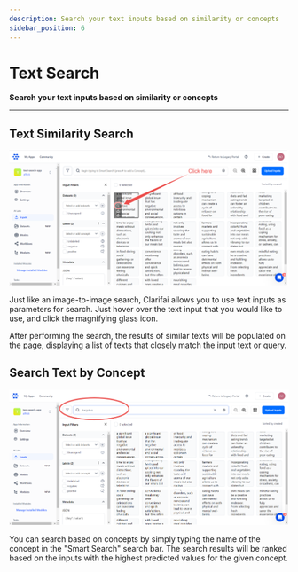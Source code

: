 ```yaml
---
description: Search your text inputs based on similarity or concepts
sidebar_position: 6
---
```


# Text Search

**Search your text inputs based on similarity or concepts**
<hr />

## Text Similarity Search

![Search for similar text inputs](/img/search-by-text-input_1.png) 

Just like an image-to-image search, Clarifai allows you to use text inputs as parameters for search. Just hover over the text input that you would like to use, and click the magnifying glass icon. 

After performing the search, the results of similar texts will be populated on the page, displaying a list of texts that closely match the input text or query.

## Search Text by Concept

![Search text inputs by concepts](/img/search-text-by-concept_1.png)

You can search based on concepts by simply typing the name of the concept in the "Smart Search" search bar. The search results will be ranked based on the inputs with the highest predicted values for the given concept.


